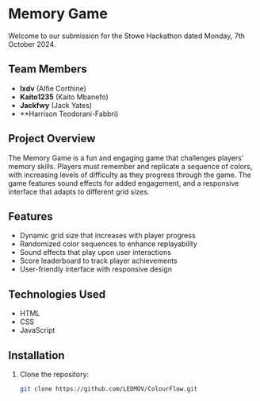 # Memory Game

Welcome to our submission for the Stowe Hackathon dated Monday, 7th October 2024.

## Team Members
- **lxdv** (Alfie Corthine)
- **Kaito1235** (Kaito Mbanefo)
- **Jackfwy** (Jack Yates)
- **Harrison Teodorani-Fabbri)

## Project Overview
The Memory Game is a fun and engaging game that challenges players' memory skills. Players must remember and replicate a sequence of colors, with increasing levels of difficulty as they progress through the game. The game features sound effects for added engagement, and a responsive interface that adapts to different grid sizes.

## Features
- Dynamic grid size that increases with player progress
- Randomized color sequences to enhance replayability
- Sound effects that play upon user interactions
- Score leaderboard to track player achievements
- User-friendly interface with responsive design

## Technologies Used
- HTML
- CSS
- JavaScript

## Installation

1. Clone the repository:
   ```bash
   git clone https://github.com/LEDMOV/ColourFlow.git
